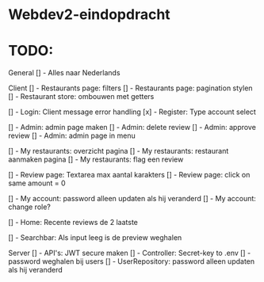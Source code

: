 # Webdev2-eindopdracht
 
# TODO:

General
[] - Alles naar Nederlands

Client
[] - Restaurants page: filters
[] - Restaurants page: pagination stylen
[] - Restaurant store: ombouwen met getters

[] - Login: Client message error handling
[x] - Register: Type account select

[] - Admin: admin page maken
[] - Admin: delete review
[] - Admin: approve review
[] - Admin: admin page in menu

[] - My restaurants: overzicht pagina
[] - My restaurants: restaurant aanmaken pagina
[] - My restaurants: flag een review


[] - Review page: Textarea max aantal karakters
[] - Review page: click on same amount = 0

[] - My account: password alleen updaten als hij veranderd
[] - My account: change role?

[] - Home: Recente reviews de 2 laatste

[] - Searchbar: Als input leeg is de preview weghalen

Server
[] - API's: JWT secure maken
[] - Controller: Secret-key to .env
[] - password weghalen bij users
[] - UserRepository: password alleen updaten als hij veranderd


